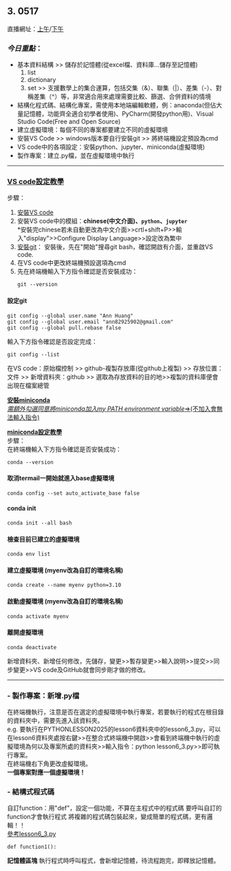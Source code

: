 ## 3. 0517

直播網址：[上午](https://www.youtube.com/watch?v=TD-aKNc1on0)/[下午](https://www.youtube.com/watch?v=CRB_ymO10ac)

### *今日重點*：
- 基本資料結構 >> 儲存於記憶體(從excel檔、資料庫...儲存至記憶體)
  1. list
  2. dictionary
  3. set >> 支援數學上的集合運算，包括交集（&）、聯集（|）、差集（-）、對稱差集（^）等，非常適合用來處理需要比較、篩選、合併資料的情境
- 結構化程式碼、結構化專案，需使用本地端編輯軟體，例：anaconda(但佔大量記憶體，功能齊全適合初學者使用)、PyCharm(開發python用)、Visual Studio Code(Free and Open Source)
- 建立虛擬環境：每個不同的專案都要建立不同的虛擬環境
- 安裝VS Code >> windows版本要自行安裝git >> 將終端機設定預設為cmd
- VS code中的各項設定：安裝python、jupyter、miniconda(虛擬環境)
- 製作專案：建立.py檔，並在虛擬環境中執行
---

### [**VS code設定教學**](https://github.com/roberthsu2003/python/tree/master/vscode%E8%A8%AD%E5%AE%9A)

步驟：
1. [安裝VS code](https://code.visualstudio.com/download)
2. 安裝VS code中的模組：**chinese(中文介面)、`python`、`jupyter`**  
   *安裝完chinese若未自動更改為中文介面>>crtl+shift+P>>輸入"display">>Configure Display Language>>設定改為繁中
3. [安裝git](https://git-scm.com/downloads/win)：
   安裝後，先在"開始"搜尋git bash，確認開啟有介面，並重啟VS code.
4. 在VS code中更改終端機預設選項為cmd
5. 先在終端機輸入下方指令確認是否安裝成功：
    ```
    git --version
    ```
  
  #### **設定git**
    git config --global user.name "Ann Huang"
    git config --global user.email "ann82925902@gmail.com"
    git config --global pull.rebase false

輸入下方指令確認是否設定完成：

    git config --list

在VS code：原始檔控制 >> github-複製存放庫(從github上複製) >> 存放位置：文件 >> 新增資料夾：github >> 選取為存放資料的目的地>>複製的資料庫便會出現在檔案總管   

**[安裝miniconda](https://www.anaconda.com/download/success)**   
<u>*需額外勾選同意將miniconda加入my PATH environment variable*\=>(不加入會無法輸入指令)</u> 

[**miniconda設定教學**](https://github.com/roberthsu2003/python/tree/master/mini_conda)   
步驟：   
在終端機輸入下方指令確認是否安裝成功：   
  ~~~
  conda --version
  ~~~

  #### 取消termail一開始就進入base虛擬環境
    conda config --set auto_activate_base false

  #### conda init
    conda init --all bash

  #### 檢查目前已建立的虛擬環境
    conda env list

  #### 建立虛擬環境 (myenv改為自訂的環境名稱)
    conda create --name myenv python=3.10

  #### 啟動虛擬環境 (myenv改為自訂的環境名稱)
    conda activate myenv

  #### 離開虛擬環境
    conda deactivate


新增資料夾、新增任何修改，先儲存，變更>>暫存變更>>輸入說明>>提交>>同步變更>>VS code及GitHub就會同步剛才做的修改。

---
### - 製作專案：新增.py檔    
  在終端機執行，注意是否在選定的虛擬環境中執行專案，若要執行的程式在根目錄的資料夾中，需要先進入該資料夾。   
  e.g. 要執行在PYTHONLESSON2025的lesson6資料夾中的lesson6_3.py，可以在lesson6資料夾處按右鍵>>在整合式終端機中開啟>>會看到終端機中執行的虛擬環境為何以及專案所處的資料夾>>輸入指令：python lesson6_3.py>>即可執行專案。   
  在終端機右下角更改虛擬環境。   
  **一個專案對應一個虛擬環境！**

### - 結構式程式碼
  自訂function：用"def"，設定一個功能，不算在主程式中的程式碼
  要呼叫自訂的function才會執行程式
  將複雜的程式碼包裝起來，變成簡單的程式碼，更有邏輯！！   
  [參考lesson6_3.py](https://github.com/anannhuang/pythonlesson2025/blob/main/lesson6/lesson6_3.py)   
  ```
  def function1():
  ```

**記憶體區塊**
執行程式時呼叫程式，會新增記憶體，待流程跑完，即釋放記憶體。